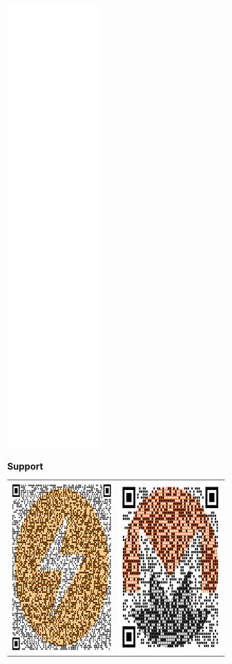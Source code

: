 
![kares' metrics](/github-metrics.svg)

## Support

<table>
  <tr>
    <td><img src="btc.png" alt="LN/BTC" width="400px" height="400px"></td>
    <td><img src="xmr.png" alt="Monero" width="400px" height="400px"></td>
  </tr>
</table>
